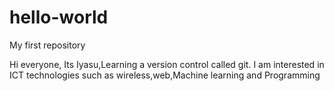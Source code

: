 # hello-world
My first repository

Hi everyone,
Its Iyasu,Learning a version control called git.
I am interested in ICT technologies such as wireless,web,Machine learning and Programming
